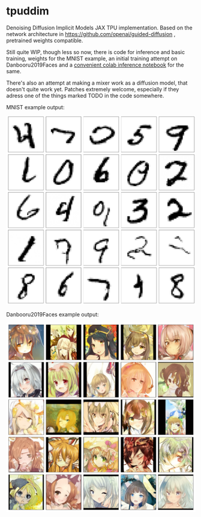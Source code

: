 # tpuddim

Denoising Diffusion Implicit Models JAX TPU implementation. Based on the network architecture in https://github.com/openai/guided-diffusion , pretrained weights compatible.

Still quite WIP, though less so now, there is code for inference and basic training, weights for the MNIST example, an initial training attempt on Danbooru2019Faces and a [convenient colab inference notebook](https://colab.research.google.com/github/halcy/tpuddim/blob/main/colab/Danbooru2019Portraits_Inference_Colab.ipynb) for the same.

There's also an attempt at making a mixer work as a diffusion model, that doesn't quite work yet. Patches extremely welcome, especially if they adress one of the things marked TODO in the code somewhere.

MNIST example output:

![generated mnist digits](https://github.com/halcy/tpuddim/blob/main/mnist_example.png?raw=true)

Danbooru2019Faces example output:

![generated mnist digits](https://github.com/halcy/tpuddim/blob/main/danbooru_sample.png?raw=true)
